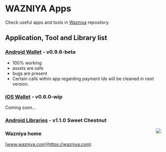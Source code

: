 WAZNIYA Apps
======================

Check useful apps and tools in [Wazniya](https://github.com/wazniya) repository.

## Application, Tool and Library list


### [Android Wallet](https://github.com/wazniya/wazniya-android) - v0.9.6-beta  
- 100% working  
- assets are safe  
- bugs are present  
- Certain calls within app regarding payment ids will be cleaned in next version.

### [iOS Wallet](https://github.com/wazniya/wazniya-ios) - v0.6.0-wip  
Coming soon...

### [Android Libraries](https://github.com/wazniya/wazn-android-lib) - v1.1.0 Sweet Chestnut

<img align="right" src="https://wazniya.com/downloads/logo-wazniya1.png">  

### Wazniya home
[www.wazniya.com](https://wazniya.com)
